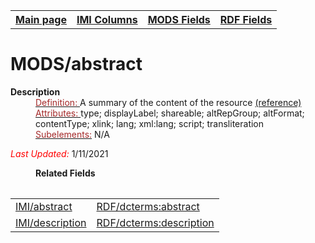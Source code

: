 <!DOCTYPE html>
<html>

<body>
<table style="width:100%">
  <tr>
    <th><a href="index.md">Main page</a></th>
	<th><a href="IMI.md">IMI Columns</a></th>
    <th><a href="MODS.md">MODS Fields</a></th>
    <th><a href="RDF.md">RDF Fields</a></th>
  </tr>
<table>

<h1>MODS/abstract</h1>
<dl>
  <dt><b>Description</b></dt>
  <dd><ins><font color="brown">Definition: </font></ins>A summary of the content of the resource <a href="https://www.loc.gov/standards/mods/userguide/abstract.md"> (reference)</a></dd>
  <dd><ins><font color="brown">Attributes: </font></ins> type; displayLabel; shareable; altRepGroup; altFormat; contentType; xlink; lang; xml:lang; script; transliteration</dd>
  <dd><ins><font color="brown">Subelements:</font></ins> N/A</dd>
<dl>
	<p><font color="red"><i>Last Updated: </i></font>1/11/2021</p>
</dl>
<dl>
	<dd><b>Related Fields</b></dd>
		<table>
		<tr>
			<td><a href="abstract.md">IMI/abstract</a></td>
			<td><a href="rdf.abstract.md">RDF/dcterms:abstract </a></td>
		</tr>
		<tr>
				<td><a href="description.md">IMI/description</a></td>
				<td><a href="RDF.description.md">RDF/dcterms:description</a></td>
		  </tr>
		</table>
</dl>
</body>
</html>